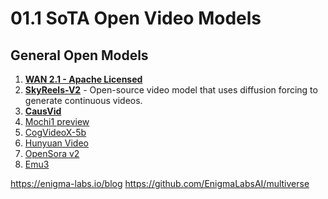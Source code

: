 # 01.1 SoTA Open Video Models

## General Open Models

1. **[WAN 2.1 - Apache Licensed](https://github.com/Wan-Video/Wan2.1)**
2. **[SkyReels-V2](https://github.com/SkyworkAI/SkyReels-V2)** - Open-source video model that uses diffusion forcing to generate continuous videos.
3. **[CausVid](https://causvid.github.io/#result)**
2. [Mochi1 preview](https://huggingface.co/genmo/mochi-1-preview)
3. [CogVideoX-5b](https://huggingface.co/THUDM/CogVideoX-5b)
4. [Hunyuan Video](https://huggingface.co/tencent/HunyuanVideo)
5. [OpenSora v2](https://huggingface.co/hpcai-tech/Open-Sora-v2)
6. [Emu3](https://github.com/baaivision/Emu3?tab=readme-ov-file)


https://enigma-labs.io/blog
https://github.com/EnigmaLabsAI/multiverse